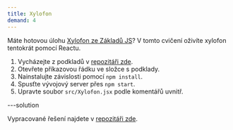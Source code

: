 ```yaml
---
title: Xylofon
demand: 4
---
```


Máte hotovou úlohu [Xylofon ze Základů JS](../../zaklady-js/cykly/ulozky-na-doma#cvdoma>xylofon)? V tomto cvičení oživíte xylofon tentokrát pomocí Reactu.

1. Vycházejte z podkladů v [repozitáři zde](https://github.com/Czechitas-podklady-WEB/Cviceni-Xylofon-v-Reactu).
1. Otevřete příkazovou řádku ve složce s podklady.
1. Nainstalujte závislosti pomocí `npm install`.
1. Spusťte vývojový server přes `npm start`.
1. Upravte soubor `src/Xylofon.jsx` podle komentářů uvnitř.

---solution

Vypracované řešení najdete v [repozitáři zde](https://github.com/Czechitas-podklady-WEB/Cviceni-Xylofon-v-Reactu/tree/reseni).

